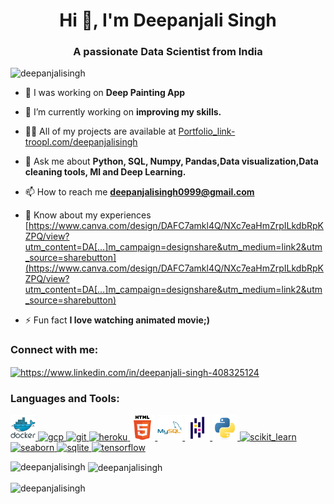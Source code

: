 <h1 align="center">Hi 👋, I'm Deepanjali Singh</h1>
<h3 align="center">A passionate Data Scientist from India</h3>

<p align="left"> <img src="https://komarev.com/ghpvc/?username=deepanjalisingh&label=Profile%20views&color=0e75b6&style=flat" alt="deepanjalisingh" /> </p>

- 🔭 I was working on **Deep Painting App**

- 🌱 I’m currently working on **improving my skills.**

- 👨‍💻 All of my projects are available at [Portfolio_link-troopl.com/deepanjalisingh](Portfolio_link-troopl.com/deepanjalisingh)

- 💬 Ask me about **Python, SQL, Numpy, Pandas,Data visualization,Data cleaning tools, Ml and Deep Learning.**

- 📫 How to reach me **deepanjalisingh0999@gmail.com**

- 📄 Know about my experiences [https://www.canva.com/design/DAFC7amkl4Q/NXc7eaHmZrpILkdbRpKZPQ/view?utm_content=DA[…]m_campaign=designshare&utm_medium=link2&utm_source=sharebutton](https://www.canva.com/design/DAFC7amkl4Q/NXc7eaHmZrpILkdbRpKZPQ/view?utm_content=DA[…]m_campaign=designshare&utm_medium=link2&utm_source=sharebutton)

- ⚡ Fun fact **I love watching animated movie;)**

<h3 align="left">Connect with me:</h3>
<p align="left">
<a href="https://linkedin.com/in/https://www.linkedin.com/in/deepanjali-singh-408325124" target="blank"><img align="center" src="https://raw.githubusercontent.com/rahuldkjain/github-profile-readme-generator/master/src/images/icons/Social/linked-in-alt.svg" alt="https://www.linkedin.com/in/deepanjali-singh-408325124" height="30" width="40" /></a>
</p>

<h3 align="left">Languages and Tools:</h3>
<p align="left"> <a href="https://www.docker.com/" target="_blank" rel="noreferrer"> <img src="https://raw.githubusercontent.com/devicons/devicon/master/icons/docker/docker-original-wordmark.svg" alt="docker" width="40" height="40"/> </a> <a href="https://cloud.google.com" target="_blank" rel="noreferrer"> <img src="https://www.vectorlogo.zone/logos/google_cloud/google_cloud-icon.svg" alt="gcp" width="40" height="40"/> </a> <a href="https://git-scm.com/" target="_blank" rel="noreferrer"> <img src="https://www.vectorlogo.zone/logos/git-scm/git-scm-icon.svg" alt="git" width="40" height="40"/> </a> <a href="https://heroku.com" target="_blank" rel="noreferrer"> <img src="https://www.vectorlogo.zone/logos/heroku/heroku-icon.svg" alt="heroku" width="40" height="40"/> </a> <a href="https://www.w3.org/html/" target="_blank" rel="noreferrer"> <img src="https://raw.githubusercontent.com/devicons/devicon/master/icons/html5/html5-original-wordmark.svg" alt="html5" width="40" height="40"/> </a> <a href="https://www.mysql.com/" target="_blank" rel="noreferrer"> <img src="https://raw.githubusercontent.com/devicons/devicon/master/icons/mysql/mysql-original-wordmark.svg" alt="mysql" width="40" height="40"/> </a> <a href="https://pandas.pydata.org/" target="_blank" rel="noreferrer"> <img src="https://raw.githubusercontent.com/devicons/devicon/2ae2a900d2f041da66e950e4d48052658d850630/icons/pandas/pandas-original.svg" alt="pandas" width="40" height="40"/> </a> <a href="https://www.python.org" target="_blank" rel="noreferrer"> <img src="https://raw.githubusercontent.com/devicons/devicon/master/icons/python/python-original.svg" alt="python" width="40" height="40"/> </a> <a href="https://scikit-learn.org/" target="_blank" rel="noreferrer"> <img src="https://upload.wikimedia.org/wikipedia/commons/0/05/Scikit_learn_logo_small.svg" alt="scikit_learn" width="40" height="40"/> </a> <a href="https://seaborn.pydata.org/" target="_blank" rel="noreferrer"> <img src="https://seaborn.pydata.org/_images/logo-mark-lightbg.svg" alt="seaborn" width="40" height="40"/> </a> <a href="https://www.sqlite.org/" target="_blank" rel="noreferrer"> <img src="https://www.vectorlogo.zone/logos/sqlite/sqlite-icon.svg" alt="sqlite" width="40" height="40"/> </a> <a href="https://www.tensorflow.org" target="_blank" rel="noreferrer"> <img src="https://www.vectorlogo.zone/logos/tensorflow/tensorflow-icon.svg" alt="tensorflow" width="40" height="40"/> </a> </p>

<p><img align="left" src="https://github-readme-stats.vercel.app/api/top-langs?username=deepanjalisingh&show_icons=true&locale=en&layout=compact" alt="deepanjalisingh" /></p>

<p>&nbsp;<img align="center" src="https://github-readme-stats.vercel.app/api?username=deepanjalisingh&show_icons=true&locale=en" alt="deepanjalisingh" /></p>

<p><img align="center" src="https://github-readme-streak-stats.herokuapp.com/?user=deepanjalisingh&" alt="deepanjalisingh" /></p>

